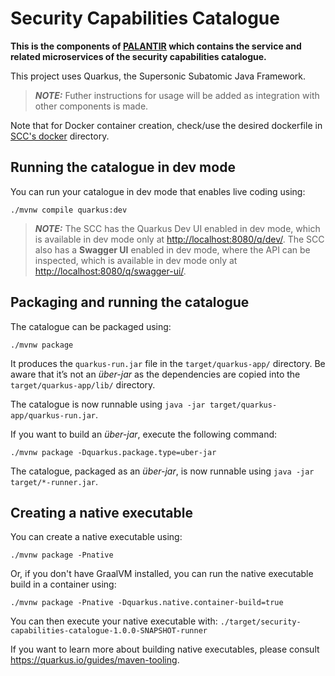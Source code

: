 # Security Capabilities Catalogue

**This is the components of [PALANTIR](../) which contains the service and related microservices of the security capabilities catalogue.**

This project uses Quarkus, the Supersonic Subatomic Java Framework.

> **_NOTE:_** Futher instructions for usage will be added as integration with other components is made.

Note that for Docker container creation, check/use the desired dockerfile in [SCC's docker][scc-docker-dir] directory.

## Running the catalogue in dev mode

You can run your catalogue in dev mode that enables live coding using:

```shell script
./mvnw compile quarkus:dev
```

> **_NOTE:_**  The SCC has the Quarkus Dev UI enabled in dev mode, which is available in dev mode only at <http://localhost:8080/q/dev/>. The SCC also has a **Swagger UI** enabled in dev mode, where the API can be inspected, which is available in dev mode only at <http://localhost:8080/q/swagger-ui/>.

## Packaging and running the catalogue

The catalogue can be packaged using:

```shell script
./mvnw package
```

It produces the `quarkus-run.jar` file in the `target/quarkus-app/` directory.
Be aware that it’s not an _über-jar_ as the dependencies are copied into the `target/quarkus-app/lib/` directory.

The catalogue is now runnable using `java -jar target/quarkus-app/quarkus-run.jar`.

If you want to build an _über-jar_, execute the following command:

```shell script
./mvnw package -Dquarkus.package.type=uber-jar
```

The catalogue, packaged as an _über-jar_, is now runnable using `java -jar target/*-runner.jar`.

## Creating a native executable

You can create a native executable using:

```shell script
./mvnw package -Pnative
```

Or, if you don't have GraalVM installed, you can run the native executable build in a container using:

```shell script
./mvnw package -Pnative -Dquarkus.native.container-build=true
```

You can then execute your native executable with: `./target/security-capabilities-catalogue-1.0.0-SNAPSHOT-runner`

If you want to learn more about building native executables, please consult <https://quarkus.io/guides/maven-tooling>.

[scc-docker-dir]: src/main/docker

